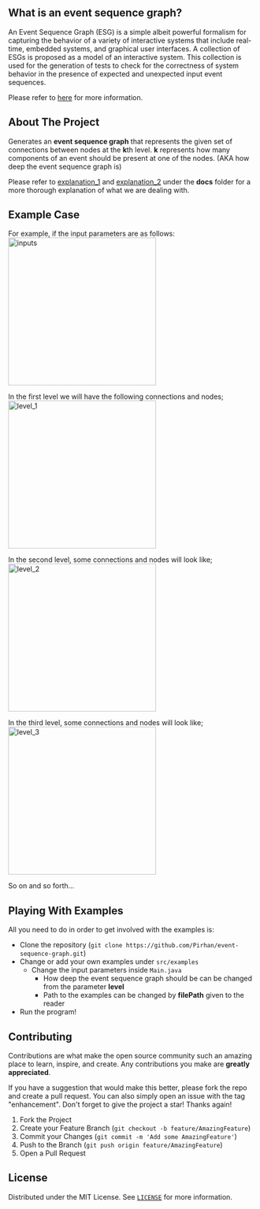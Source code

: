 ## What is an event sequence graph?
An Event Sequence Graph (ESG) is a simple albeit powerful formalism for capturing the behavior of a variety of
interactive systems that include real-time, embedded systems, and graphical user interfaces. A collection of ESGs is
proposed as a model of an interactive system. This collection is used for the generation of tests to check for the
correctness of system behavior in the presence of expected and unexpected input event sequences.

Please refer to [here](https://www.researchgate.net/figure/An-event-sequence-graph_fig1_249675960) for more information.

## About The Project
Generates an **event sequence graph** that represents the given set of connections between nodes at the **k**th level.
**k** represents how many components of an event should be present at one of the nodes. (AKA how deep the event 
sequence graph is)

Please refer to [explanation_1](docs/explanation_1.jpg) and [explanation_2](docs/explanation_2.jpg) under the **docs**
folder for a more thorough explanation of what we are dealing with.

## Example Case
For example, if the input parameters are as follows:<br/>
<img src="https://user-images.githubusercontent.com/64742446/139163619-d418bb36-0cb1-4e49-a08e-0baefc4eac27.png" alt="inputs" width="300" />

In the first level we will have the following connections and nodes;<br/>
<img src="https://user-images.githubusercontent.com/64742446/139161704-876941d8-802e-45c0-9d02-bd122f6c7e93.png" alt="level_1" width="300" />

In the second level, some connections and nodes will look like;<br/>
<img src="https://user-images.githubusercontent.com/64742446/139162011-7369594d-60e2-4dc9-9c87-f9f7368a3784.png" alt="level_2" width="300" />

In the third level, some connections and nodes will look like;<br/>
<img src="https://user-images.githubusercontent.com/64742446/139164266-e4b110e5-0a47-436f-b57f-e0e22ee59f5e.png" alt="level_3" width="300" />

So on and so forth...

## Playing With Examples
All you need to do in order to get involved with the examples is:
- Clone the repository (`git clone https://github.com/Pirhan/event-sequence-graph.git`)
- Change or add your own examples under `src/examples`
  - Change the input parameters inside `Main.java`
    - How deep the event sequence graph should be can be changed from the parameter **level**
    - Path to the examples can be changed by **filePath** given to the reader
- Run the program!

## Contributing
Contributions are what make the open source community such an amazing place to learn, inspire, and create. Any contributions you make are **greatly appreciated**.

If you have a suggestion that would make this better, please fork the repo and create a pull request. You can also simply open an issue with the tag "enhancement".
Don't forget to give the project a star! Thanks again!

1. Fork the Project
2. Create your Feature Branch (`git checkout -b feature/AmazingFeature`)
3. Commit your Changes (`git commit -m 'Add some AmazingFeature'`)
4. Push to the Branch (`git push origin feature/AmazingFeature`)
5. Open a Pull Request

## License
Distributed under the MIT License. See [`LICENSE`](LICENSE) for more information.
